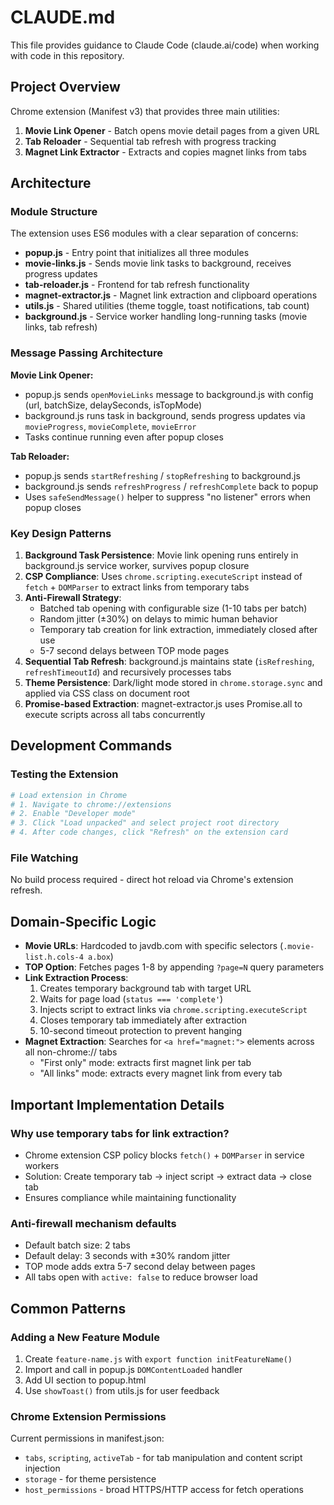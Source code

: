 # CLAUDE.md

This file provides guidance to Claude Code (claude.ai/code) when working with code in this repository.

## Project Overview

Chrome extension (Manifest v3) that provides three main utilities:
1. **Movie Link Opener** - Batch opens movie detail pages from a given URL
2. **Tab Reloader** - Sequential tab refresh with progress tracking
3. **Magnet Link Extractor** - Extracts and copies magnet links from tabs

## Architecture

### Module Structure

The extension uses ES6 modules with a clear separation of concerns:

- **popup.js** - Entry point that initializes all three modules
- **movie-links.js** - Sends movie link tasks to background, receives progress updates
- **tab-reloader.js** - Frontend for tab refresh functionality
- **magnet-extractor.js** - Magnet link extraction and clipboard operations
- **utils.js** - Shared utilities (theme toggle, toast notifications, tab count)
- **background.js** - Service worker handling long-running tasks (movie links, tab refresh)

### Message Passing Architecture

**Movie Link Opener:**
- popup.js sends `openMovieLinks` message to background.js with config (url, batchSize, delaySeconds, isTopMode)
- background.js runs task in background, sends progress updates via `movieProgress`, `movieComplete`, `movieError`
- Tasks continue running even after popup closes

**Tab Reloader:**
- popup.js sends `startRefreshing` / `stopRefreshing` to background.js
- background.js sends `refreshProgress` / `refreshComplete` back to popup
- Uses `safeSendMessage()` helper to suppress "no listener" errors when popup closes

### Key Design Patterns

1. **Background Task Persistence**: Movie link opening runs entirely in background.js service worker, survives popup closure
2. **CSP Compliance**: Uses `chrome.scripting.executeScript` instead of `fetch` + `DOMParser` to extract links from temporary tabs
3. **Anti-Firewall Strategy**:
   - Batched tab opening with configurable size (1-10 tabs per batch)
   - Random jitter (±30%) on delays to mimic human behavior
   - Temporary tab creation for link extraction, immediately closed after use
   - 5-7 second delays between TOP mode pages
4. **Sequential Tab Refresh**: background.js maintains state (`isRefreshing`, `refreshTimeoutId`) and recursively processes tabs
5. **Theme Persistence**: Dark/light mode stored in `chrome.storage.sync` and applied via CSS class on document root
6. **Promise-based Extraction**: magnet-extractor.js uses Promise.all to execute scripts across all tabs concurrently

## Development Commands

### Testing the Extension

```bash
# Load extension in Chrome
# 1. Navigate to chrome://extensions
# 2. Enable "Developer mode"
# 3. Click "Load unpacked" and select project root directory
# 4. After code changes, click "Refresh" on the extension card
```

### File Watching

No build process required - direct hot reload via Chrome's extension refresh.

## Domain-Specific Logic

- **Movie URLs**: Hardcoded to javdb.com with specific selectors (`.movie-list.h.cols-4 a.box`)
- **TOP Option**: Fetches pages 1-8 by appending `?page=N` query parameters
- **Link Extraction Process**:
  1. Creates temporary background tab with target URL
  2. Waits for page load (`status === 'complete'`)
  3. Injects script to extract links via `chrome.scripting.executeScript`
  4. Closes temporary tab immediately after extraction
  5. 10-second timeout protection to prevent hanging
- **Magnet Extraction**: Searches for `<a href="magnet:">` elements across all non-chrome:// tabs
  - "First only" mode: extracts first magnet link per tab
  - "All links" mode: extracts every magnet link from every tab

## Important Implementation Details

### Why use temporary tabs for link extraction?
- Chrome extension CSP policy blocks `fetch()` + `DOMParser` in service workers
- Solution: Create temporary tab → inject script → extract data → close tab
- Ensures compliance while maintaining functionality

### Anti-firewall mechanism defaults
- Default batch size: 2 tabs
- Default delay: 3 seconds with ±30% random jitter
- TOP mode adds extra 5-7 second delay between pages
- All tabs open with `active: false` to reduce browser load

## Common Patterns

### Adding a New Feature Module

1. Create `feature-name.js` with `export function initFeatureName()`
2. Import and call in popup.js `DOMContentLoaded` handler
3. Add UI section to popup.html
4. Use `showToast()` from utils.js for user feedback

### Chrome Extension Permissions

Current permissions in manifest.json:
- `tabs`, `scripting`, `activeTab` - for tab manipulation and content script injection
- `storage` - for theme persistence
- `host_permissions` - broad HTTPS/HTTP access for fetch operations
